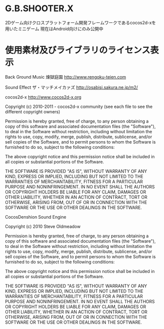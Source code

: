 G.B.SHOOTER.X
=============
2Dゲーム向けクロスプラットフォーム開発フレームワークであるcocos2d-xを用いたミニゲーム
現在はAndroid向けにのみ公開中

使用素材及びライブラリのライセンス表示
=============
Back Ground Music
煉獄庭園
http://www.rengoku-teien.com

Sound Effect
ザ・マッチメイカァズ
http://osabisi.sakura.ne.jp/m2/

cocos2d-x   http://www.cocos2d-x.org

Copyright (c) 2010-2011 - cocos2d-x community
(see each file to see the different copyright owners)


Permission is hereby granted, free of charge, to any person obtaining a copy
of this software and associated documentation files (the "Software"), to deal
in the Software without restriction, including without limitation the rights
to use, copy, modify, merge, publish, distribute, sublicense, and/or sell
copies of the Software, and to permit persons to whom the Software is
furnished to do so, subject to the following conditions:

The above copyright notice and this permission notice shall be included in
all copies or substantial portions of the Software.

THE SOFTWARE IS PROVIDED "AS IS", WITHOUT WARRANTY OF ANY KIND, EXPRESS OR
IMPLIED, INCLUDING BUT NOT LIMITED TO THE WARRANTIES OF MERCHANTABILITY,
FITNESS FOR A PARTICULAR PURPOSE AND NONINFRINGEMENT. IN NO EVENT SHALL THE
AUTHORS OR COPYRIGHT HOLDERS BE LIABLE FOR ANY CLAIM, DAMAGES OR OTHER
LIABILITY, WHETHER IN AN ACTION OF CONTRACT, TORT OR OTHERWISE, ARISING FROM,
OUT OF OR IN CONNECTION WITH THE SOFTWARE OR THE USE OR OTHER DEALINGS IN
THE SOFTWARE.


CocosDenshion Sound Engine

Copyright (c) 2010 Steve Oldmeadow
 
Permission is hereby granted, free of charge, to any person obtaining a copy
of this software and associated documentation files (the "Software"), to deal
in the Software without restriction, including without limitation the rights
to use, copy, modify, merge, publish, distribute, sublicense, and/or sell
copies of the Software, and to permit persons to whom the Software is
furnished to do so, subject to the following conditions:
 
The above copyright notice and this permission notice shall be included in
all copies or substantial portions of the Software.
 
THE SOFTWARE IS PROVIDED "AS IS", WITHOUT WARRANTY OF ANY KIND, EXPRESS OR
IMPLIED, INCLUDING BUT NOT LIMITED TO THE WARRANTIES OF MERCHANTABILITY,
FITNESS FOR A PARTICULAR PURPOSE AND NONINFRINGEMENT. IN NO EVENT SHALL THE
AUTHORS OR COPYRIGHT HOLDERS BE LIABLE FOR ANY CLAIM, DAMAGES OR OTHER
LIABILITY, WHETHER IN AN ACTION OF CONTRACT, TORT OR OTHERWISE, ARISING FROM,
OUT OF OR IN CONNECTION WITH THE SOFTWARE OR THE USE OR OTHER DEALINGS IN
THE SOFTWARE.